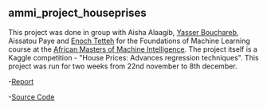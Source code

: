 ## ammi_project_houseprises
This project was done in group with Aisha Alaagib, [Yasser Bouchareb](https://github.com/BYSD), Aissatou Paye and [Enoch Tetteh](https://github.com/etetteh) for the Foundations of Machine Learning course at the [African Masters of Machine Intelligence](https://aimsammi.org/). The project itself is a Kaggle competition - "House Prices: Advances regression techniques". This project was run for two weeks from 22nd november to 8th december.

-[Report](https://github.com/ngnawejonas/ammi_project_houseprices/blob/master/House_Prices.pdf)

-[Source Code](https://github.com/ngnawejonas/AMMI_Project)

